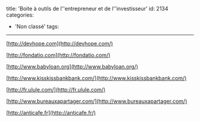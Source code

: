 title: 'Boite à outils de l''entrepreneur et de l''investisseur'
id: 2134
categories:
  - 'Non classé'
tags:
---

[http://devhope.com](http://devhope.com/)

[http://fondatio.com](http://fondatio.com/)

[http://www.babyloan.org](http://www.babyloan.org/)

[http://www.kisskissbankbank.com/](http://www.kisskissbankbank.com/)

[http://fr.ulule.com/](http://fr.ulule.com/)

[http://www.bureauxapartager.com/](http://www.bureauxapartager.com/)

[http://anticafe.fr](http://anticafe.fr/)

&nbsp;

&nbsp;